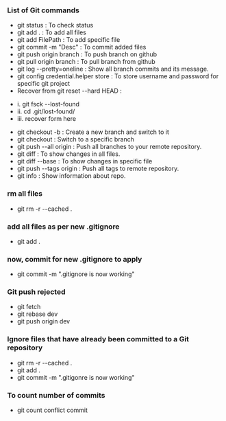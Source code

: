 ### List of Git commands

* git status : To check status
* git add . : To add all files
* git add FilePath : To add specific file
* git commit -m "Desc" : To commit added files
* git push origin branch : To push branch on github
* git pull origin branch : To pull branch from github
* git log --pretty=oneline : Show all branch commits and its message.
* git config credential.helper store : To store username and password for specific git project
* Recover from git reset --hard HEAD : 
+	i. git fsck --lost-found
+	ii. cd .git/lost-found/
+	iii. recover form here 

* git checkout -b <branchname> : Create a new branch and switch to it
* git checkout <branchname> : Switch to a specific branch
* git push --all origin : Push all branches to your remote repository.
* git diff : To show changes in all files.
* git diff --base <fileName> : To show changes in specific file
* git push --tags origin : Push all tags to remote repository.
* git info : Show information about repo.
### rm all files
* git rm -r --cached .
### add all files as per new .gitignore
* git add .
### now, commit for new .gitignore to apply
* git commit -m ".gitignore is now working"

### Git push rejected
* git fetch
* git rebase dev
* git push origin dev

### Ignore files that have already been committed to a Git repository
* git rm -r --cached .
* git add .
* git commit -m ".gitigonre is now working"

### To count number of commits
* git count conflict commit
